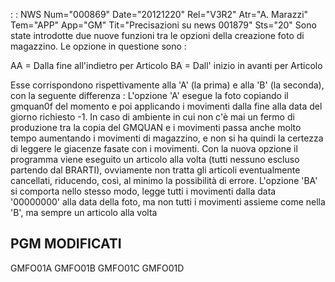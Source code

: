  :  : NWS Num="000869" Date="20121220" Rel="V3R2" Atr="A. Marazzi" Tem="APP" App="GM" Tit="Precisazioni su news 001879" Sts="20"
Sono state introdotte due nuove funzioni tra le opzioni della creazione foto di magazzino.
Le opzione in questione sono : 

AA = Dalla fine all'indietro per Articolo
BA = Dall' inizio in avanti per Articolo

Esse corrispondono rispettivamente alla 'A' (la prima) e alla 'B' (la seconda), con la seguente differenza : 
L'opzione 'A' esegue la foto copiando il gmquan0f del momento e poi applicando i movimenti dalla fine alla data del giorno richiesto -1.
In caso di ambiente in cui non c'è mai un fermo di produzione tra la copia del GMQUAN e i movimenti
passa anche molto tempo aumentando i movimenti di magazzino, e non si ha quindi la certezza di leggere le giacenze fasate con i movimenti.
Con la nuova opzione il programma viene eseguito un articolo alla volta (tutti nessuno escluso partendo dal BRARTI), ovviamente non tratta gli articoli eventualmente cancellati, riducendo, così,
al minimo la possibilità di errore.
L'opzione 'BA' si comporta nello stesso modo, legge tutti i movimenti dalla data '00000000' alla data della foto, ma non tutti i movimenti assieme come nella 'B', ma sempre un articolo alla volta

PGM MODIFICATI
--------------
GMFO01A
GMFO01B
GMFO01C
GMFO01D
